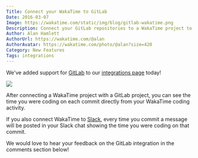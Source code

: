 ```yaml
---
Title: Connect your WakaTime to GitLab
Date: 2016-03-07
Image: https://wakatime.com/static/img/blog/gitlab-wakatime.png
Description: Connect your GitLab repositories to a WakaTime project to see the time each commit took to code in your IDE.
Author: Alan Hamlett
AuthorUrl: https://wakatime.com/@alan
AuthorAvatar: https://wakatime.com/photo/@alan?size=420
Category: New Features
Tags: integrations
---
```


We've added support for [GitLab][gitlab] to our [integrations page][integrations] today!

<a href="https://wakatime.com/integrations"><img src="https://wakatime.com/static/img/blog/gitlab-wakatime.png" class="img-responsive" /></a>

After connecting a WakaTime project with a GitLab project, you can see the time you were coding on each commit directly from your WakaTime coding activity.

If you also connect WakaTime to [Slack][integrations], every time you commit a message will be posted in your Slack chat showing the time you were coding on that commit.

We would love to hear your feedback on the GitLab integration in the comments section below!

[gitlab]: https://gitlab.com/
[integrations]: https://wakatime.com/integrations
